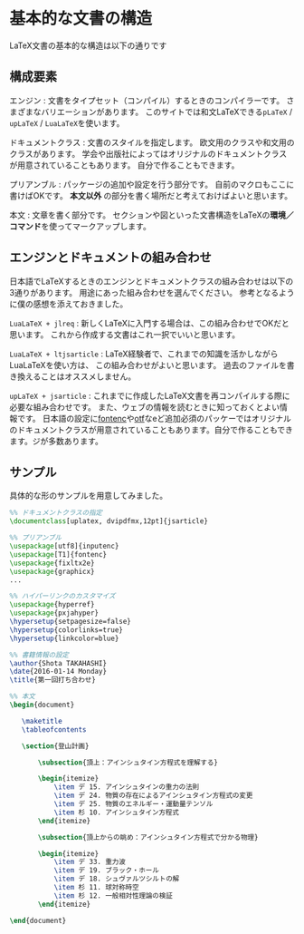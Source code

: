 # 基本的な文書の構造

LaTeX文書の基本的な構造は以下の通りです

## 構成要素

エンジン
:   文書をタイプセット（コンパイル）するときのコンパイラーです。
    さまざまなバリエーションがあります。
    このサイトでは和文LaTeXできる``pLaTeX`` / ``upLaTeX`` / ``LuaLaTeX``を使います。

ドキュメントクラス
:   文書のスタイルを指定します。
    欧文用のクラスや和文用のクラスがあります。
    学会や出版社によってはオリジナルのドキュメントクラスが用意されていることもあります。
    自分で作ることもできます。

プリアンブル
:   パッケージの追加や設定を行う部分です。
    自前のマクロもここに書けばOKです。
    **本文以外** の部分を書く場所だと考えておけばよいと思います。

本文
:   文章を書く部分です。
    セクションや図といった文書構造をLaTeXの**環境／コマンド**を使ってマークアップします。

## エンジンとドキュメントの組み合わせ

日本語でLaTeXするときのエンジンとドキュメントクラスの組み合わせは以下の3通りがあります。
用途にあった組み合わせを選んでください。
参考となるように僕の感想を添えておきました。

``LuaLaTeX + jlreq``
:   新しくLaTeXに入門する場合は、この組み合わせでOKだと思います。
    これから作成する文書はこれ一択でいいと思います。

``LuaLaTeX + ltjsarticle``
:   LaTeX経験者で、これまでの知識を活かしながらLuaLaTeXを使い方は、
    この組み合わせがよいと思います。
    過去のファイルを書き換えることはオススメしません。

``upLaTeX + jsarticle``
:   これまでに作成したLaTeX文書を再コンパイルする際に必要な組み合わせです。
    また、ウェブの情報を読むときに知っておくとよい情報です。
    日本語の設定に[fontenc](./latex-fontenc.md)や[otf](./latex-otf.md)なeど追加必須のパッケーではオリジナルのドキュメントクラスが用意されていることもあります。自分で作ることもできます。ジが多数あります。

## サンプル

具体的な形のサンプルを用意してみました。

```latex
%% ドキュメントクラスの指定
\documentclass[uplatex, dvipdfmx,12pt]{jsarticle}

%% プリアンブル
\usepackage[utf8]{inputenc}
\usepackage[T1]{fontenc}
\usepackage{fixltx2e}
\usepackage{graphicx}
...

%% ハイパーリンクのカスタマイズ
\usepackage{hyperref}
\usepackage{pxjahyper}
\hypersetup{setpagesize=false}
\hypersetup{colorlinks=true}
\hypersetup{linkcolor=blue}

%% 書籍情報の設定
\author{Shota TAKAHASHI}
\date{2016-01-14 Monday}
\title{第一回打ち合わせ}

%% 本文
\begin{document}

   \maketitle
   \tableofcontents

   \section{登山計画}

       \subsection{頂上：アインシュタイン方程式を理解する}

       \begin{itemize}
           \item デ 15. アインシュタインの重力の法則
           \item デ 24. 物質の存在によるアインシュタイン方程式の変更
           \item デ 25. 物質のエネルギー・運動量テンソル
           \item 杉 10. アインシュタイン方程式
       \end{itemize}

       \subsection{頂上からの眺め：アインシュタイン方程式で分かる物理}

       \begin{itemize}
           \item デ 33. 重力波
           \item デ 19. ブラック・ホール
           \item デ 18. シュヴァルツシルトの解
           \item 杉 11. 球対称時空
           \item 杉 12. 一般相対性理論の検証
       \end{itemize}

\end{document}
```
